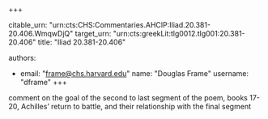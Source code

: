 +++


citable_urn: "urn:cts:CHS:Commentaries.AHCIP:Iliad.20.381-20.406.WmqwDjQ"
target_urn: "urn:cts:greekLit:tlg0012.tlg001:20.381-20.406"
title: "Iliad 20.381-20.406"

authors:
- email: "frame@chs.harvard.edu"
  name: "Douglas Frame"
  username: "dframe"
+++

<p>comment on the goal of the second to last segment of the poem, books 17-20, Achilles’ return to battle, and their relationship with the final segment</p>